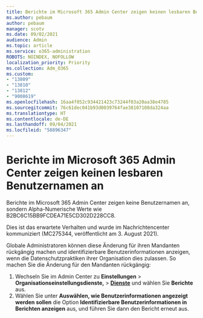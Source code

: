 ```yaml
---
title: Berichte im Microsoft 365 Admin Center zeigen keinen lesbaren Benutzernamen an
ms.author: pebaum
author: pebaum
manager: scotv
ms.date: 09/02/2021
audience: Admin
ms.topic: article
ms.service: o365-administration
ROBOTS: NOINDEX, NOFOLLOW
localization_priority: Priority
ms.collection: Adm_O365
ms.custom:
- "13809"
- "13810"
- "13812"
- "9008619"
ms.openlocfilehash: 16aa4f052c934421423c73244f03a20aa38e4785
ms.sourcegitcommit: 76c61dec041b93d0039764fae38107108da324aa
ms.translationtype: HT
ms.contentlocale: de-DE
ms.lasthandoff: 09/04/2021
ms.locfileid: "58896347"
---
```

# <a name="reports-in-microsoft-365-admin-center-do-not-show-readable-username"></a>Berichte im Microsoft 365 Admin Center zeigen keinen lesbaren Benutzernamen an

Berichte im Microsoft 365 Admin Center zeigen keine Benutzernamen an, sondern Alpha-Numerische Werte wie B2BC6C15BB9FCDEA71E5CD302D228CC8.

Dies ist das erwartete Verhalten und wurde im Nachrichtencenter kommuniziert (MC275344, veröffentlicht am 3. August 2021). 

Globale Administratoren können diese Änderung für ihren Mandanten rückgängig machen und identifizierbare Benutzerinformationen anzeigen, wenn die Datenschutzpraktiken ihrer Organisation dies zulassen. So machen Sie die Änderung für den Mandanten rückgängig:

1. Wechseln Sie im Admin Center zu **Einstellungen** > **Organisationseinstellungsdienste,** > [**Dienste**](https://admin.microsoft.com/Adminportal/Home#/Settings/Services) und wählen Sie **Berichte** aus. 
1. Wählen Sie unter **Auswählen, wie Benutzerinformationen angezeigt werden sollen** die Option **Identifizierbare Benutzerinformationen in Berichten anzeigen** aus, und führen Sie dann den Bericht erneut aus.